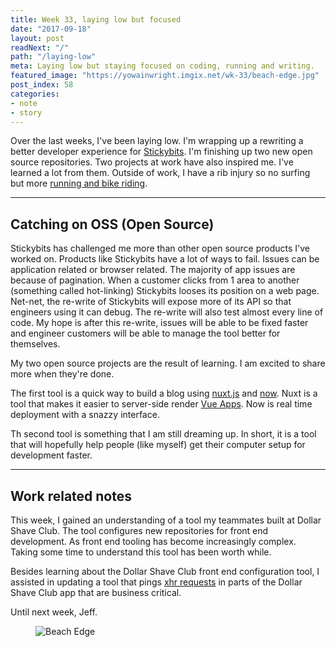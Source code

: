 ```yaml
---
title: Week 33, laying low but focused
date: "2017-09-18"
layout: post
readNext: "/"
path: "/laying-low"
meta: Laying low but staying focused on coding, running and writing.
featured_image: "https://yowainwright.imgix.net/wk-33/beach-edge.jpg"
post_index: 58
categories:
- note
- story
---
```


Over the last  weeks, I've been laying low. I'm wrapping up a rewriting a better developer experience for [Stickybits](https://github.com/dollarshaveclub/stickybits). I'm finishing up two new open source repositories.  Two projects at work have also inspired me. I've learned a lot from them. Outside of work, I have a rib injury so no surfing but more [running and bike riding](https://www.strava.com/athletes/722335).

---

## Catching on OSS (Open Source)

Stickybits has challenged me more than other open source products I've worked on. Products like Stickybits have a lot of ways to fail. Issues can be application related or browser related. The majority of app issues are because of pagination. When a customer clicks from 1 area to another (something called hot-linking) Stickybits looses its position on a web page. Net-net, the re-write of Stickybits will expose more of its API so that engineers using it can debug. The re-write will also test almost every line of code. My hope is after this re-write, issues will be able to be fixed faster and engineer customers will be able to manage the tool better for themselves.

My two open source projects are the result of learning. I am excited to share more when they're done.

The first tool is a quick way to build a blog using [nuxt.js](https://nuxtjs.org/) and [now](http://now.sh/). Nuxt is a tool that makes it easier to server-side render [Vue Apps](https://vuejs.org/). Now is real time deployment with a snazzy interface.

Th second tool is something that I am still dreaming up. In short, it is a tool that will hopefully help people (like myself) get their computer setup for development faster.

---

## Work related notes

This week, I gained an understanding of a tool my teammates built at Dollar Shave Club. The tool configures new repositories for front end development. As front end tooling has become increasingly complex. Taking some time to understand this tool has been worth while.

Besides learning about the Dollar Shave Club front end configuration tool, I assisted in updating a tool that pings [xhr requests](https://en.wikipedia.org/wiki/XMLHttpRequest) in parts of the Dollar Shave Club app that are business critical.

Until next week, Jeff.

<figure>
  <img src="https://yowainwright.imgix.net/wk-33/beach-edge.jpg?w=800&h=800&fit=crop&crop=focalpoint&auto=format" alt="Beach Edge" />
</figure>
